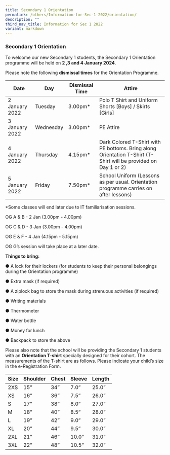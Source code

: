 ```yaml
---
title: Secondary 1 Orientation
permalink: /others/Information-for-Sec-1-2022/orientation/
description: ""
third_nav_title: Information for Sec 1 2022
variant: markdown
---
```

### Secondary 1 Orientation

To welcome our new Secondary 1 students, the Secondary 1 Orientation programme will be held on **2 ,3 and 4 January 2024**.

  

Please note the following **dismissal times** for the Orientation Programme.

| Date | Day | Dismissal Time | Attire |
|---|---|---|---|
| 2 January 2022 | Tuesday | 3.00pm* | Polo T Shirt and Uniform Shorts [Boys] / Skirts [Girls] |
| 3 January 2022 | Wednesday | 3.00pm* | PE Attire |
| 4 January 2022 | Thursday | 4.15pm* | Dark Colored T-Shirt with PE bottoms. Bring along Orientation T-Shirt (T-Shirt will be provided on Day 1 or 2)|
| 5 January 2022 | Friday | 7.50pm* | School Uniform (Lessons as per usual. Orientation programme carries on after lessons) |

*Some classes will end later due to IT familiarisation sessions. 

OG A & B - 2 Jan (3.00pm - 4.00pm)

OG C & D - 3 Jan (3.00pm - 4.00pm)

OG E & F - 4 Jan (4.15pm - 5.15pm)

OG G’s session will take place at a later date. 

**Things to bring:**

● A lock for their lockers (for students to keep their personal belongings during the Orientation programme)

● Extra mask (if required)

● A ziplock bag to store the mask during strenuous activities (if required)

● Writing materials

● Thermometer

● Water bottle

● Money for lunch

● Backpack to store the above

  

Please also note that the school will be providing the Secondary 1 students with an **Orientation T-shirt** specially designed for their cohort. The measurements of the T-shirt are as follows. Please indicate your child’s size in the e-Registration Form.

| Size | Shoulder | Chest | Sleeve | Length |
|---|---|---|---|---|
| 2XS | 15” | 34” | 7.0” | 25.0” |
| XS | 16” | 36” | 7.5” | 26.0” |
| S | 17” | 38” | 8.0” | 27.0” |
| M | 18” | 40” | 8.5” | 28.0” |
| L | 19” | 42” | 9.0” | 29.0” |
| XL | 20” | 44” | 9.5” | 30.0” |
| 2XL | 21” | 46” | 10.0” | 31.0” |
| 3XL | 22” | 48” | 10.5” | 32.0” |